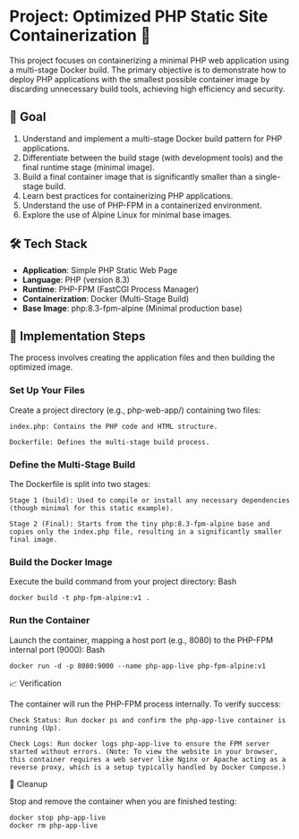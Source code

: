 # Project: Optimized PHP Static Site Containerization 🐘

This project focuses on containerizing a minimal PHP web application using a multi-stage Docker build. The primary objective is to demonstrate how to deploy PHP applications with the smallest possible container image by discarding unnecessary build tools, achieving high efficiency and security.

## 🎯 Goal
1. Understand and implement a multi-stage Docker build pattern for PHP applications.
2. Differentiate between the build stage (with development tools) and the final runtime stage (minimal image).
3. Build a final container image that is significantly smaller than a single-stage build.
4. Learn best practices for containerizing PHP applications.
5. Understand the use of PHP-FPM in a containerized environment.
6. Explore the use of Alpine Linux for minimal base images.


## 🛠️ Tech Stack
- **Application**: Simple PHP Static Web Page
- **Language**: PHP (version 8.3)
- **Runtime**: PHP-FPM (FastCGI Process Manager)
- **Containerization**: Docker (Multi-Stage Build)
- **Base Image**: php:8.3-fpm-alpine (Minimal production base)


## 📝 Implementation Steps

The process involves creating the application files and then building the optimized image.

### Set Up Your Files

Create a project directory (e.g., php-web-app/) containing two files:

    index.php: Contains the PHP code and HTML structure.

    Dockerfile: Defines the multi-stage build process.

### Define the Multi-Stage Build

The Dockerfile is split into two stages:

    Stage 1 (build): Used to compile or install any necessary dependencies (though minimal for this static example).

    Stage 2 (Final): Starts from the tiny php:8.3-fpm-alpine base and copies only the index.php file, resulting in a significantly smaller final image.

### Build the Docker Image

Execute the build command from your project directory:
Bash

```docker build -t php-fpm-alpine:v1 .```

### Run the Container

Launch the container, mapping a host port (e.g., 8080) to the PHP-FPM internal port (9000):
Bash

```docker run -d -p 8080:9000 --name php-app-live php-fpm-alpine:v1```

📈 Verification

The container will run the PHP-FPM process internally. To verify success:

    Check Status: Run docker ps and confirm the php-app-live container is running (Up).

    Check Logs: Run docker logs php-app-live to ensure the FPM server started without errors. (Note: To view the website in your browser, this container requires a web server like Nginx or Apache acting as a reverse proxy, which is a setup typically handled by Docker Compose.)

🧹 Cleanup

Stop and remove the container when you are finished testing:
```Bash
docker stop php-app-live
docker rm php-app-live
```